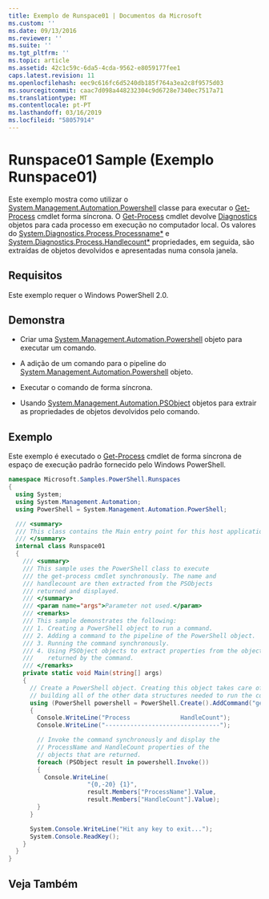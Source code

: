 ```yaml
---
title: Exemplo de Runspace01 | Documentos da Microsoft
ms.custom: ''
ms.date: 09/13/2016
ms.reviewer: ''
ms.suite: ''
ms.tgt_pltfrm: ''
ms.topic: article
ms.assetid: 42c1c59c-6da5-4cda-9562-e8059177fee1
caps.latest.revision: 11
ms.openlocfilehash: eec9c616fc6d5240db185f764a3ea2c8f9575d03
ms.sourcegitcommit: caac7d098a448232304c9d6728e7340ec7517a71
ms.translationtype: MT
ms.contentlocale: pt-PT
ms.lasthandoff: 03/16/2019
ms.locfileid: "58057914"
---
```

# <a name="runspace01-sample"></a>Runspace01 Sample (Exemplo Runspace01)

Este exemplo mostra como utilizar o [System.Management.Automation.Powershell](/dotnet/api/system.management.automation.powershell) classe para executar o [Get-Process](/powershell/module/Microsoft.PowerShell.Management/Get-Process) cmdlet forma síncrona. O [Get-Process](/powershell/module/Microsoft.PowerShell.Management/Get-Process) cmdlet devolve [Diagnostics](/dotnet/api/System.Diagnostics.Process) objetos para cada processo em execução no computador local. Os valores do [System.Diagnostics.Process.Processname*](/dotnet/api/System.Diagnostics.Process.ProcessName) e [System.Diagnostics.Process.Handlecount*](/dotnet/api/System.Diagnostics.Process.Handlecount) propriedades, em seguida, são extraídas de objetos devolvidos e apresentadas numa consola janela.

## <a name="requirements"></a>Requisitos

 Este exemplo requer o Windows PowerShell 2.0.

## <a name="demonstrates"></a>Demonstra

- Criar uma [System.Management.Automation.Powershell](/dotnet/api/system.management.automation.powershell) objeto para executar um comando.

- A adição de um comando para o pipeline do [System.Management.Automation.Powershell](/dotnet/api/system.management.automation.powershell) objeto.

- Executar o comando de forma síncrona.

- Usando [System.Management.Automation.PSObject](/dotnet/api/System.Management.Automation.PSObject) objetos para extrair as propriedades de objetos devolvidos pelo comando.

## <a name="example"></a>Exemplo

 Este exemplo é executado o [Get-Process](/powershell/module/Microsoft.PowerShell.Management/Get-Process) cmdlet de forma síncrona de espaço de execução padrão fornecido pelo Windows PowerShell.

```csharp
namespace Microsoft.Samples.PowerShell.Runspaces
{
  using System;
  using System.Management.Automation;
  using PowerShell = System.Management.Automation.PowerShell;

  /// <summary>
  /// This class contains the Main entry point for this host application.
  /// </summary>
  internal class Runspace01
  {
    /// <summary>
    /// This sample uses the PowerShell class to execute
    /// the get-process cmdlet synchronously. The name and
    /// handlecount are then extracted from the PSObjects
    /// returned and displayed.
    /// </summary>
    /// <param name="args">Parameter not used.</param>
    /// <remarks>
    /// This sample demonstrates the following:
    /// 1. Creating a PowerShell object to run a command.
    /// 2. Adding a command to the pipeline of the PowerShell object.
    /// 3. Running the command synchronously.
    /// 4. Using PSObject objects to extract properties from the objects
    ///    returned by the command.
    /// </remarks>
    private static void Main(string[] args)
    {
      // Create a PowerShell object. Creating this object takes care of
      // building all of the other data structures needed to run the command.
      using (PowerShell powershell = PowerShell.Create().AddCommand("get-process"))
      {
        Console.WriteLine("Process              HandleCount");
        Console.WriteLine("--------------------------------");

        // Invoke the command synchronously and display the
        // ProcessName and HandleCount properties of the
        // objects that are returned.
        foreach (PSObject result in powershell.Invoke())
        {
          Console.WriteLine(
                      "{0,-20} {1}",
                      result.Members["ProcessName"].Value,
                      result.Members["HandleCount"].Value);
        }
      }

      System.Console.WriteLine("Hit any key to exit...");
      System.Console.ReadKey();
    }
  }
}
```

## <a name="see-also"></a>Veja Também
